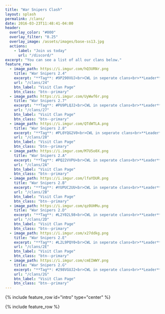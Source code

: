 ```yaml
---
title: "War Snipers Clash"
layout: splash
permalink: /clans/
date: 2016-03-23T11:48:41-04:00
header:
  overlay_color: "#000"
  overlay_filter: "0.25"
  overlay_image: /assets/images/base-ss13.jpg
  actions:
    - label: "Join us today"
      url: "/discord/"
excerpt: "You can see a list of all our clans below."
feature_row:
  - image_path: https://i.imgur.com/hQ3URNr.png
    title: "War Snipers 2.4"
    excerpt: "**Tag**: #9P290VUJ<br>CWL in seperate clans<br>**Leader**: mbehtiop"
    url: "/clans/24"
    btn_label: "Visit Clan Page"
    btn_class: "btn--primary"
  - image_path: https://i.imgur.com/UyWwf6r.png
    title: "War Snipers 2.7"
    excerpt: "**Tag**: #PU9PLQJ2<br>CWL in seperate clans<br>**Leader**: Thxbault"
    url: "/clans/27"
    btn_label: "Visit Clan Page"
    btn_class: "btn--primary"
  - image_path: https://i.imgur.com/QTdWTLA.png
    title: "War Snipers 2.8"
    excerpt: "**Tag**: #PL0YQG2V0<br>CWL in seperate clans<br>**Leader**: justinlee1687"
    url: "/clans/28"
    btn_label: "Visit Clan Page"
    btn_class: "btn--primary"
  - image_path: https://i.imgur.com/M7U5o0X.png
    title: "War Snipers 2.A"
    excerpt: "**Tag**: #PQ22VVPU<br>CWL in seperate clans<br>**Leader**: Me$h"
    url: "/clans/2A"
    btn_label: "Visit Clan Page"
    btn_class: "btn--primary"
  - image_path: https://i.imgur.com/lfaYDUR.png
    title: "War Snipers 2.B"
    excerpt: "**Tag**: #YUPUC2UU<br>CWL in seperate clans<br>**Leader**: NovaHunter12 (Justin)"
    url: "/clans/2B"
    btn_label: "Visit Clan Page"
    btn_class: "btn--primary"
  - image_path: https://i.imgur.com/qz0UHMu.png
    title: "War Snipers 2.D"
    excerpt: "**Tag**: #L2Y02L98<br>CWL in seperate clans<br>**Leader**: I2_frosty"
    url: "/clans/2D"
    btn_label: "Visit Clan Page"
    btn_class: "btn--primary"
  - image_path: https://i.imgur.com/x27ddkg.png
    title: "War Snipers 2.E"
    excerpt: "**Tag**: #L2L9PQY0<br>CWL in seperate clans<br>**Leader**: ItsMe AK"
    url: "/clans/2E"
    btn_label: "Visit Clan Page"
    btn_class: "btn--primary"
  - image_path: https://i.imgur.com/cmEIWWY.png
    title: "War Snipers 2.G"
    excerpt: "**Tag**: #298VGUJ2<br>CWL in seperate clans<br>**Leader**: WilliamLC"
    url: "/clans/2G"
    btn_label: "Visit Clan Page"
    btn_class: "btn--primary"
---
```


{% include feature_row id="intro" type="center" %}

{% include feature_row %}
